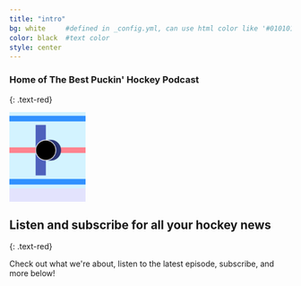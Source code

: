 ```yaml
---
title: "intro"
bg: white     #defined in _config.yml, can use html color like '#010101'
color: black  #text color
style: center
---
```


### Home of The Best Puckin' Hockey Podcast
{: .text-red}

<span class="fa-stack subtlecircle" style="font-size:100px; background:rgba(0,0,255,0.1)">
  <i class="fa fa-circle fa-stack-2x text-blue"></i>
  <img class="circle fa-stack-1x" src="/img/android-chrome-192x192.png" width="136" height="136" Alt="Best Puckin' Logo">
</span>

## Listen and subscribe for all your hockey news
{: .text-red}

Check out what we're about, listen to the latest episode, subscribe, and more below!
